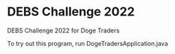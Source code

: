 # DEBS Challenge 2022

DEBS Challenge 2022 for Doge Traders

To try out this program, run DogeTradersApplication.java
